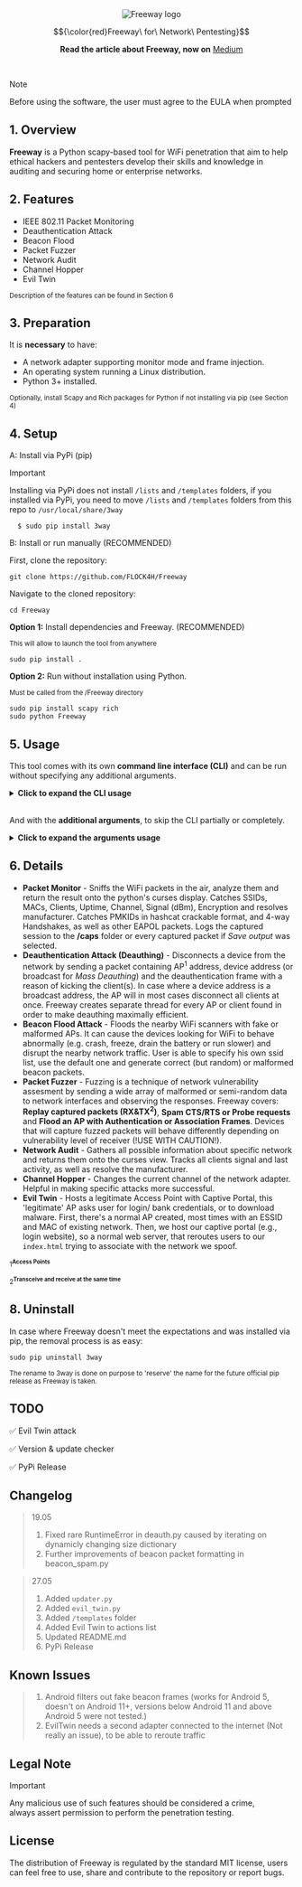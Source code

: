 <div align="center">
  <img src="https://github.com/FLOCK4H/Freeway/assets/161654571/85eb939d-0154-4767-8aab-c3a5e29b1d6f" alt="Freeway logo" />

  $${\color{red}Freeway\ for\ Network\ Pentesting}$$
</div>

<div align="center">


<strong>Read the article about Freeway, now on</strong>
<a href="https://medium.com/@flytechoriginal/freeway-for-network-pentesting-e97e69e481fc">Medium</a>
</div>
<br />

> [!NOTE]
> Before using the software, the user must agree to the EULA when prompted

<h2><strong>1. Overview</strong></h2>

**Freeway** is a Python scapy-based tool for WiFi penetration that aim to help ethical hackers and pentesters develop their skills and knowledge in auditing and securing home or enterprise networks.

<h2><strong>2. Features</strong></h2>

- IEEE 802.11 Packet Monitoring
- Deauthentication Attack
- Beacon Flood
- Packet Fuzzer
- Network Audit
- Channel Hopper
- Evil Twin

<sub>Description of the features can be found in Section 6</sub>

<h2><strong>3. Preparation</strong></h2>

It is **necessary** to have:
- A network adapter supporting monitor mode and frame injection.
- An operating system running a Linux distribution.
- Python 3+ installed.

<sub>Optionally, install Scapy and Rich packages for Python if not installing via pip (see Section 4)</sub>

<h2><strong>4. Setup</strong></h2>

A: Install via PyPi (pip)

> [!IMPORTANT]
> Installing via PyPi does not install `/lists` and `/templates` folders,
> if you installed via PyPi, you need to move `/lists` and `/templates` folders from this repo to `/usr/local/share/3way`

```
  $ sudo pip install 3way
```

B: Install or run manually (RECOMMENDED)

First, clone the repository:

    git clone https://github.com/FLOCK4H/Freeway

Navigate to the cloned repository:

    cd Freeway

<strong>Option 1:</strong> Install dependencies and Freeway. (RECOMMENDED)

<sub>This will allow to launch the tool from anywhere</sub>

    sudo pip install .

<strong>Option 2:</strong> Run without installation using Python.

<sub>Must be called from the /Freeway directory</sub>

    sudo pip install scapy rich
    sudo python Freeway

<h2><strong>5. Usage</strong></h2>

This tool comes with its own **command line interface (CLI)** and can be run without specifying any additional arguments.

<details>
<summary><strong>Click to expand the CLI usage</strong></summary>
<br />

    sudo Freeway

Follow the prompt to select the network adapter (see Section 3):

![image](https://github.com/FLOCK4H/Freeway/assets/161654571/653c9304-3256-4444-8f3f-0677134c8af8)

Select the feature and parameter(s):

![image](https://github.com/FLOCK4H/Freeway/assets/161654571/2444922e-6f1b-4958-99ea-df7463b912cb)
![image](https://github.com/FLOCK4H/Freeway/assets/161654571/757b5d77-be12-4dda-a957-3c305789bba7)

</details>
<br />

And with the **additional arguments**, to skip the CLI partially or completely.

<details>
<summary><strong>Click to expand the arguments usage</strong></summary>
<br />

    sudo Freeway -i wlan2 -a monitor -p 1,2,a

<sub>'-p' is not required with '-a', e.g., this will prompt for parameters to specify in the CLI:</sub>

    sudo Freeway -i wlan2 -a deauth

**All arguments, actions, and parameters:**

<div>
<pre>
  Arguments:
  -h, --help     Show the help message. <br />
  -i, --inf      Specify the WLAN interface (e.g., wlan0, wlan1). <br />
  -a, --action   Action number or alias (e.g., 1 or monitor). <br />
  -p, --params   Parameter identifiers (e.g., 1,2,a or 3rtv, depends on action). <br />

  Actions:
  1 or monitor,
  2 or deauth,
  3 or beacon_spam,
  4 or fuzzer,
  5 or audit,
  6 or hopper,
  7 or eviltwin

  Parameters must be provided in the same format as in the CLI, specific for every action.
  To list all parameters for a given action, just provide -a argument without -p.
</pre>
</div>
</details>

<h2><strong>6. Details</strong></h2>

- **Packet Monitor** - Sniffs the WiFi packets in the air, analyze them and return the result onto the python's curses display. Catches SSIDs, MACs, Clients, Uptime, Channel, Signal (dBm), Encryption and resolves manufacturer. Catches PMKIDs in hashcat crackable format, and 4-way Handshakes, as well as other EAPOL packets. Logs the captured session to the **/caps** folder or every captured packet if _Save output_ was selected.
- **Deauthentication Attack (Deauthing)** - Disconnects a device from the network by sending a packet containing AP<sup>1</sup> address, device address (or broadcast for _Mass Deauthing_) and the deauthentication frame with a reason of kicking the client(s). In case where a device address is a broadcast address, the AP will in most cases disconnect all clients at once. Freeway creates separate thread for every AP or client found in order to make deauthing maximally efficient.
- **Beacon Flood Attack** - Floods the nearby WiFi scanners with fake or malformed APs. It can cause the devices looking for WiFi to behave abnormally (e.g. crash, freeze, drain the battery or run slower) and disrupt the nearby network traffic. User is able to specify his own ssid list, use the default one and generate correct (but random) or malformed beacon packets.
- **Packet Fuzzer** - Fuzzing is a technique of network vulnerability assesment by sending a wide array of malformed or semi-random data to network interfaces and observing the responses. Freeway covers: **Replay captured packets (RX&TX<sup>2</sup>)**, **Spam CTS/RTS or Probe requests** and **Flood an AP with Authentication or Association Frames**. Devices that will capture fuzzed packets will behave differently depending on vulnerability level of receiver (!USE WITH CAUTION!).
- **Network Audit** - Gathers all possible information about specific network and returns them onto the curses view. Tracks all clients signal and last activity, as well as resolve the manufacturer.
- **Channel Hopper** - Changes the current channel of the network adapter. Helpful in making specific attacks more successful.
- **Evil Twin** - Hosts a legitimate Access Point with Captive Portal, this 'legitimate' AP asks user for login/ bank credentials, or to download malware. First, there's a normal AP created, most times with an ESSID and MAC of existing network. Then, we host our captive portal (e.g., login website), so a normal web server, that reroutes users to our `index.html` trying to associate with the network we spoof.

<sup>1<sup>**Access Points**</sup></sup>

<sup>2<sup>**Transceive and receive at the same time**</sup></sup>

<h2><strong>8. Uninstall</strong></h2>

In case where Freeway doesn't meet the expectations and was installed via pip, the removal process is as easy:

    sudo pip uninstall 3way

<sub>The rename to 3way is done on purpose to 'reserve' the name for the future official pip release as Freeway is taken.</sub>

<h2>TODO</h2>

✅ Evil Twin attack

✅ Version & update checker

✅ PyPi Release

<h2>Changelog</h2>

> 19.05
> 1. Fixed rare RuntimeError in deauth.py caused by iterating on dynamicly changing size dictionary
> 2. Further improvements of beacon packet formatting in beacon_spam.py

> 27.05
> 1. Added `updater.py`
> 2. Added `evil_twin.py`
> 3. Added `/templates` folder
> 4. Added Evil Twin to actions list
> 5. Updated README.md
> 6. PyPi Release 

<h2>Known Issues</h2>

> 1. Android filters out fake beacon frames (works for Android 5, doesn't on Android 11+, versions below Android 11  and above Android 5 were not tested.)
> 2. EvilTwin needs a second adapter connected to the internet (Not really an issue), to be able to reroute traffic 

<h2><strong>Legal Note</strong></h2>

> [!IMPORTANT]
> Any malicious use of such features should be considered a crime, <br />
> always assert permission to perform the penetration testing.

<h2><strong>License</strong></h2>

The distribution of Freeway is regulated by the standard MIT license, users can feel free to use, share and contribute to the repository or report bugs.
